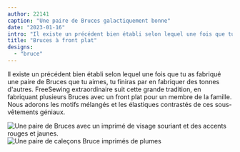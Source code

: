 ```yaml
---
author: 22141
caption: "Une paire de Bruces galactiquement bonne"
date: "2023-01-16"
intro: "Il existe un précédent bien établi selon lequel une fois que tu as fabriqué une paire de Bruces que tu aimes, tu finiras par en fabriquer des tonnes d'autres. FreeSewing extraordinaire suit cette grande tradition, en fabriquant plusieurs Bruces avec un front plat pour un membre de la famille. Nous adorons les motifs mélangés et les élastiques contrastés de ces sous-vêtements géniaux."
title: "Bruces à front plat"
designs:
  - "bruce"
---
```


Il existe un précédent bien établi selon lequel une fois que tu as fabriqué une paire de Bruces que tu aimes, tu finiras par en fabriquer des tonnes d'autres. FreeSewing extraordinaire suit cette grande tradition, en fabriquant plusieurs Bruces avec un front plat pour un membre de la famille. Nous adorons les motifs mélangés et les élastiques contrastés de ces sous-vêtements géniaux.

![Une paire de Bruces avec un imprimé de visage souriant et des accents rouges et jaunes.](https://posts.freesewing.org/uploads/FS_Bruce_Happiness_19de705482.jpeg) ![Une paire de caleçons Bruce imprimés de plumes](https://posts.freesewing.org/uploads/FS_Bruce_Feather_fed50224cc.jpeg)

